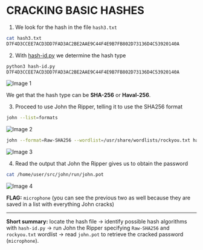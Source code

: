# CRACKING BASIC HASHES

1. We look for the hash in the file `hash3.txt`

```bash
cat hash3.txt
D7F4D3CCEE7ACD3DD7FAD3AC2BE2AAE9C44F4E9B7FB802D73136D4C53920140A
```

2. With [hash-id.py](http://hash-id.py) we determine the hash type

```bash
python3 hash-id.py
D7F4D3CCEE7ACD3DD7FAD3AC2BE2AAE9C44F4E9B7FB802D73136D4C53920140A
```

![Image 1]([screenshots/imagen1.png](https://github.com/vthewolf/cybersecurity-labs/blob/main/john-the-ripper/1.Cracking-basic-hashes/captures/image1.png))


We get that the hash type can be **SHA-256** or **Haval-256**.

3. Proceed to use John the Ripper, telling it to use the SHA256 format

```bash
john --list=formats
```

![Image 2]([screenshots/imagen1.png](https://github.com/vthewolf/cybersecurity-labs/blob/main/john-the-ripper/1.Cracking-basic-hashes/captures/image2.png))

```bash
john --format=Raw-SHA256 --wordlist=/usr/share/wordlists/rockyou.txt hash3.txt
```

![Image 3]([screenshots/imagen1.png](https://github.com/vthewolf/cybersecurity-labs/blob/main/john-the-ripper/1.Cracking-basic-hashes/captures/image3.png))

4. Read the output that John the Ripper gives us to obtain the password

```bash
cat /home/user/src/john/run/john.pot
```

![Image 4]([screenshots/imagen1.png](https://github.com/vthewolf/cybersecurity-labs/blob/main/john-the-ripper/1.Cracking-basic-hashes/captures/image4.png))

**FLAG:** `microphone` (you can see the previous two as well because they are saved in a list with everything John cracks)

---

**Short summary:** locate the hash file → identify possible hash algorithms with `hash-id.py` → run John the Ripper specifying `Raw-SHA256` and `rockyou.txt` wordlist → read `john.pot` to retrieve the cracked password (`microphone`).
